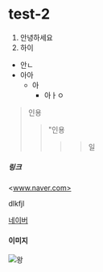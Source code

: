 # test-2

1. 안녕하세요
2. 하이
+ 안ㄴ
+ 아아
  - 아
    * 아ㅏㅇ

>인용
>>"인용
>>>>일



##### 링크
<www.naver.com>


dlkfjl
 
 [네이버](www.naver.com)
 
 
#### 이미지
![왕](https://ww.namu.la/s/03c4b13041e532bb45882a836b65daacdd658ae8f049539c575be2f32d54f7128666f3174e1ba50f4ef594739e1814b6515a5b6a0aac07fd61e59d71effa5c9bd6c89faebb429a5ce20e868a358d6b4a0104c98b0bbe21f7bde164936bd4dfc8)

